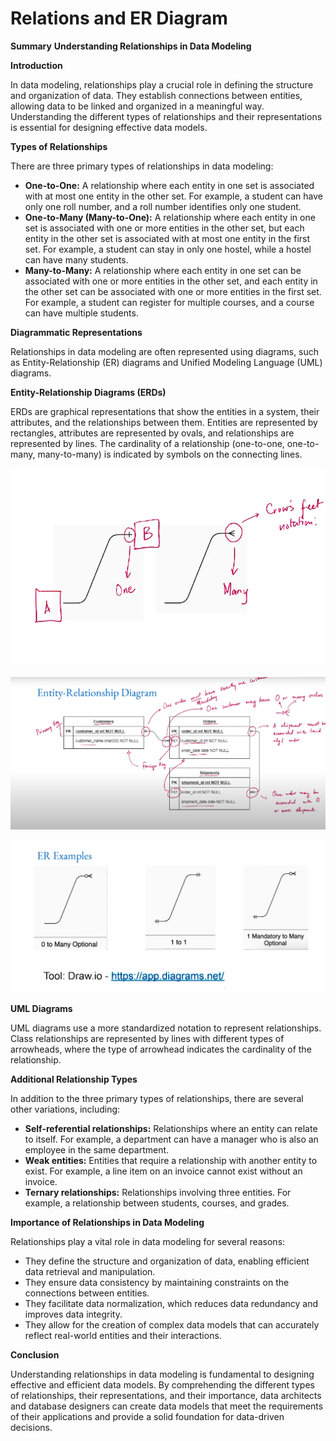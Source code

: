# Relations and ER Diagram

**Summary**
**Understanding Relationships in Data Modeling**

**Introduction**

In data modeling, relationships play a crucial role in defining the structure and organization of data. They establish connections between entities, allowing data to be linked and organized in a meaningful way. Understanding the different types of relationships and their representations is essential for designing effective data models.

**Types of Relationships**

There are three primary types of relationships in data modeling:

* **One-to-One:** A relationship where each entity in one set is associated with at most one entity in the other set. For example, a student can have only one roll number, and a roll number identifies only one student.
* **One-to-Many (Many-to-One):** A relationship where each entity in one set is associated with one or more entities in the other set, but each entity in the other set is associated with at most one entity in the first set. For example, a student can stay in only one hostel, while a hostel can have many students.
* **Many-to-Many:** A relationship where each entity in one set can be associated with one or more entities in the other set, and each entity in the other set can be associated with one or more entities in the first set. For example, a student can register for multiple courses, and a course can have multiple students.

**Diagrammatic Representations**

Relationships in data modeling are often represented using diagrams, such as Entity-Relationship (ER) diagrams and Unified Modeling Language (UML) diagrams.

**Entity-Relationship Diagrams (ERDs)**

ERDs are graphical representations that show the entities in a system, their attributes, and the relationships between them. Entities are represented by rectangles, attributes are represented by ovals, and relationships are represented by lines. The cardinality of a relationship (one-to-one, one-to-many, many-to-many) is indicated by symbols on the connecting lines.


![1719129069814](image/RelationsandERDiagram/1719129069814.png)

![1719129463310](image/RelationsandERDiagram/1719129463310.png)


![1719129474306](image/RelationsandERDiagram/1719129474306.png)

**UML Diagrams**

UML diagrams use a more standardized notation to represent relationships. Class relationships are represented by lines with different types of arrowheads, where the type of arrowhead indicates the cardinality of the relationship.

**Additional Relationship Types**

In addition to the three primary types of relationships, there are several other variations, including:

* **Self-referential relationships:** Relationships where an entity can relate to itself. For example, a department can have a manager who is also an employee in the same department.
* **Weak entities:** Entities that require a relationship with another entity to exist. For example, a line item on an invoice cannot exist without an invoice.
* **Ternary relationships:** Relationships involving three entities. For example, a relationship between students, courses, and grades.

**Importance of Relationships in Data Modeling**

Relationships play a vital role in data modeling for several reasons:

* They define the structure and organization of data, enabling efficient data retrieval and manipulation.
* They ensure data consistency by maintaining constraints on the connections between entities.
* They facilitate data normalization, which reduces data redundancy and improves data integrity.
* They allow for the creation of complex data models that can accurately reflect real-world entities and their interactions.

**Conclusion**

Understanding relationships in data modeling is fundamental to designing effective and efficient data models. By comprehending the different types of relationships, their representations, and their importance, data architects and database designers can create data models that meet the requirements of their applications and provide a solid foundation for data-driven decisions.
